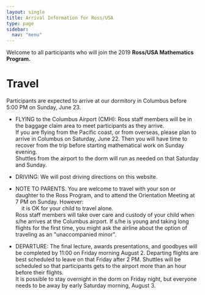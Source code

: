 ```yaml
---
layout: single
title: Arrival Information for Ross/USA
type: page
sidebar:
  nav: "menu"
---
```


Welcome to all participants who will join the 
2019 <b> Ross/USA Mathematics Program. </b>

# Travel

Participants are expected to arrive at our dormitory in Columbus before 5:00 PM on Sunday, June 23.  

- FLYING to the Columbus Airport (CMH):  Ross staff members will 
be in the baggage claim area to meet participants as they arrive.  <br>
If you are flying from the Pacific coast, or from overseas, please plan
to arrive in Columbus on Saturday, June 22.  Then you will have time to
recover from the trip before starting mathematical work on Sunday evening. <br>
Shuttles from the airport to the dorm will run as needed on that Saturday and Sunday. 

- DRIVING:  We will post driving directions on this website.

- NOTE TO PARENTS.  You are welcome to travel with your son or daughter 
to the Ross Program, and to attend the Orientation Meeting at 7 PM on Sunday.
However:  <br>
&nbsp; &nbsp; it is OK for your child to travel alone.  <br>
Ross staff members will take over care and custody of your child 
when s/he arrives at the Columbus airport.
If s/he is young and taking long flights for the first time, you might
ask the airline about the option of traveling as an "unaccompanied minor".

- DEPARTURE: The final lecture, awards presentations, and goodbyes will be
completed by 11:00 on Friday morning August 2.  Departing flights are 
best scheduled to leave on that Friday after 2 PM.  Shuttles 
will be scheduled so that participants gets to the airport more
than an hour before their flights.  <br>
It is possible to stay overnight in the dorm on Friday night,
but everyone needs to be away by early Saturday morning, August 3. 
